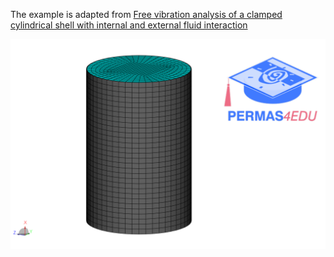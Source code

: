 The example is adapted from [Free vibration analysis of a clamped cylindrical shell with internal and external fluid interaction](https://doi.org/10.1016/j.jfluidstructs.2024.104079)

![fluid filled](fluid_filled_cylinder.png)

